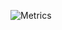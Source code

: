 ![Metrics](https://metrics.lecoq.io/hovoaep?template=classic&activity=1&followup=1&isocalendar=1&languages=1&stars=1&isocalendar.duration=half-year&stars.limit=4&activity.limit=5&activity.days=14&activity.filter=all&config.timezone=Asia%2FYerevan&config.animated=true)
